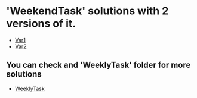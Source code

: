 # 'WeekendTask' solutions with 2 versions of it.

- [Var1](https://justlolx.github.io/WeekendTask/var1.html)
- [Var2](https://justlolx.github.io/WeekendTask/var2.html)



## You can check and 'WeeklyTask' folder for more solutions
- [WeeklyTask](https://justlolx.github.io/WeeklyTask/)